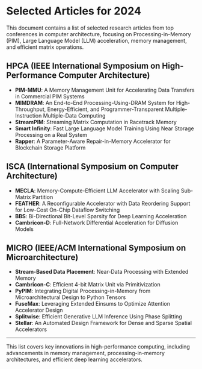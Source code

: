 # Selected Articles for 2024

This document contains a list of selected research articles from top conferences in computer architecture, focusing on Processing-in-Memory (PIM), Large Language Model (LLM) acceleration, memory management, and efficient matrix operations.

## HPCA (IEEE International Symposium on High-Performance Computer Architecture)
- **PIM-MMU**: A Memory Management Unit for Accelerating Data Transfers in Commercial PIM Systems  
- **MIMDRAM**: An End-to-End Processing-Using-DRAM System for High-Throughput, Energy-Efficient, and Programmer-Transparent Multiple-Instruction Multiple-Data Computing  
- **StreamPIM**: Streaming Matrix Computation in Racetrack Memory  
- **Smart Infinity**: Fast Large Language Model Training Using Near Storage Processing on a Real System  
- **Rapper**: A Parameter-Aware Repair-in-Memory Accelerator for Blockchain Storage Platform  

## ISCA (International Symposium on Computer Architecture)
- **MECLA**: Memory-Compute-Efficient LLM Accelerator with Scaling Sub-Matrix Partition  
- **FEATHER**: A Reconfigurable Accelerator with Data Reordering Support for Low-Cost On-Chip Dataflow Switching  
- **BBS**: Bi-Directional Bit-Level Sparsity for Deep Learning Acceleration  
- **Cambricon-D**: Full-Network Differential Acceleration for Diffusion Models  

## MICRO (IEEE/ACM International Symposium on Microarchitecture)
- **Stream-Based Data Placement**: Near-Data Processing with Extended Memory  
- **Cambricon-C**: Efficient 4-bit Matrix Unit via Primitivization  
- **PyPIM**: Integrating Digital Processing-in-Memory from Microarchitectural Design to Python Tensors  
- **FuseMax**: Leveraging Extended Einsums to Optimize Attention Accelerator Design  
- **Splitwise**: Efficient Generative LLM Inference Using Phase Splitting  
- **Stellar**: An Automated Design Framework for Dense and Sparse Spatial Accelerators  

---

This list covers key innovations in high-performance computing, including advancements in memory management, processing-in-memory architectures, and efficient deep learning accelerators.
